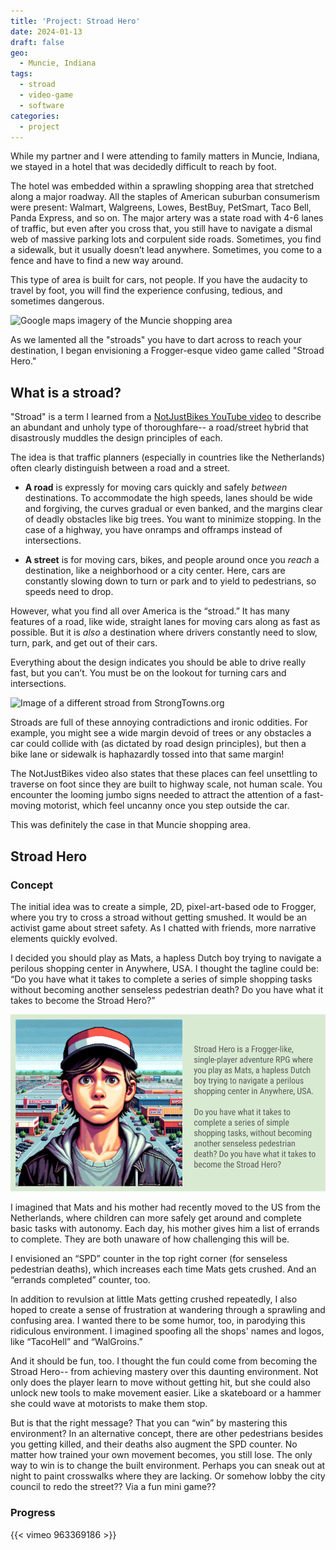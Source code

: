 ```yaml
---
title: 'Project: Stroad Hero'
date: 2024-01-13
draft: false
geo:
  - Muncie, Indiana
tags:
  - stroad
  - video-game
  - software
categories:
  - project
---
```


While my partner and I were attending to family matters in Muncie, Indiana, we stayed in a hotel that was decidedly difficult to reach by foot.

The hotel was embedded within a sprawling shopping area that stretched along a major roadway. All the staples of American suburban consumerism were present: Walmart, Walgreens, Lowes, BestBuy, PetSmart, Taco Bell, Panda Express, and so on. The major artery was a state road with 4-6 lanes of traffic, but even after you cross that, you still have to navigate a dismal web of massive parking lots and corpulent side roads. Sometimes, you find a sidewalk, but it usually doesn’t lead anywhere. Sometimes, you come to a fence and have to find a new way around.

This type of area is built for cars, not people. If you have the audacity to travel by foot, you will find the experience confusing, tedious, and sometimes dangerous.

![Google maps imagery of the Muncie shopping area](img/muncie.png)

As we lamented all the "stroads" you have to dart across to reach your destination, I began envisioning a Frogger-esque video game called "Stroad Hero."

## What is a stroad?

"Stroad" is a term I learned from a [NotJustBikes YouTube video](https://youtu.be/ORzNZUeUHAM?si=UFjHQrRxeFrD4NAe) to describe an abundant and unholy type of thoroughfare-- a road/street hybrid that disastrously muddles the design principles of each.

The idea is that traffic planners (especially in countries like the Netherlands) often clearly distinguish between a road and a street.

- **A road** is expressly for moving cars quickly and safely _between_ destinations. To accommodate the high speeds, lanes should be wide and forgiving, the curves gradual or even banked, and the margins clear of deadly obstacles like big trees. You want to minimize stopping. In the case of a highway, you have onramps and offramps instead of intersections.

- **A street** is for moving cars, bikes, and people around once you _reach_ a destination, like a neighborhood or a city center. Here, cars are constantly slowing down to turn or park and to yield to pedestrians, so speeds need to drop.

However, what you find all over America is the “stroad.” It has many features of a road, like wide, straight lanes for moving cars along as fast as possible. But it is _also_ a destination where drivers constantly need to slow, turn, park, and get out of their cars.

Everything about the design indicates you should be able to drive really fast, but you can’t. You must be on the lookout for turning cars and intersections.

![Image of a different stroad from StrongTowns.org](http://static1.squarespace.com/static/53dd6676e4b0fedfbc26ea91/54b6c509e4b062126976d942/5a985d26ec212d62633e055a/1621890412017/7stroad+with+walking+person.jpg?format=1500w)

<!-- ![More from Muncie](img/muncie3.png) -->

Stroads are full of these annoying contradictions and ironic oddities. For example, you might see a wide margin devoid of trees or any obstacles a car could collide with (as dictated by road design principles), but then a bike lane or sidewalk is haphazardly tossed into that same margin!

The NotJustBikes video also states that these places can feel unsettling to traverse on foot since they are built to highway scale, not human scale. You encounter the looming jumbo signs needed to attract the attention of a fast-moving motorist, which feel uncanny once you step outside the car.

This was definitely the case in that Muncie shopping area.

## Stroad Hero

### Concept

The initial idea was to create a simple, 2D, pixel-art-based ode to Frogger, where you try to cross a stroad without getting smushed. It would be an activist game about street safety. As I chatted with friends, more narrative elements quickly evolved.

I decided you should play as Mats, a hapless Dutch boy trying to navigate a perilous shopping center in Anywhere, USA. I thought the tagline could be: “Do you have what it takes to complete a series of simple shopping tasks without becoming another senseless pedestrian death? Do you have what it takes to become the Stroad Hero?”

![Banner for Stroad Hero, made with (temporary) AI artwork.](img/stroad-hero-banner.png)

I imagined that Mats and his mother had recently moved to the US from the Netherlands, where children can more safely get around and complete basic tasks with autonomy. Each day, his mother gives him a list of errands to complete. They are both unaware of how challenging this will be.

I envisioned an “SPD” counter in the top right corner (for senseless pedestrian deaths), which increases each time Mats gets crushed. And an “errands completed” counter, too.

In addition to revulsion at little Mats getting crushed repeatedly, I also hoped to create a sense of frustration at wandering through a sprawling and confusing area. I wanted there to be some humor, too, in parodying this ridiculous environment. I imagined spoofing all the shops' names and logos, like “TacoHell” and “WalGroins.”

And it should be fun, too. I thought the fun could come from becoming the Stroad Hero-- from achieving mastery over this daunting environment. Not only does the player learn to move without getting hit, but she could also unlock new tools to make movement easier. Like a skateboard or a hammer she could wave at motorists to make them stop.

But is that the right message? That you can “win” by mastering this environment? In an alternative concept, there are other pedestrians besides you getting killed, and their deaths also augment the SPD counter. No matter how trained your own movement becomes, you still lose. The only way to win is to change the built environment. Perhaps you can sneak out at night to paint crosswalks where they are lacking. Or somehow lobby the city council to redo the street?? Via a fun mini game??

### Progress

{{< vimeo 963369186 >}}
